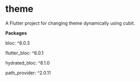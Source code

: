 # theme

A Flutter project for changing theme dynamically using cubit.

**Packages**

  bloc: ^8.0.3
  
  flutter_bloc: ^8.0.1
  
  hydrated_bloc: ^8.1.0
  
  path_provider: ^2.0.11
